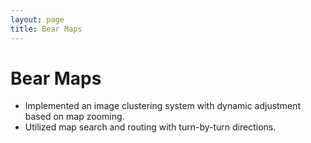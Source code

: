 ```yaml
---
layout: page
title: Bear Maps
---
```


# Bear Maps

* Implemented an image clustering system with dynamic adjustment based on map zooming.
* Utilized map search and routing with turn-by-turn directions.